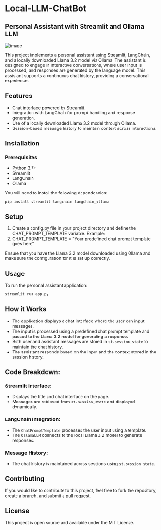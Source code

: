 # Local-LLM-ChatBot
## Personal Assistant with Streamlit and Ollama LLM
![image](https://github.com/user-attachments/assets/ddddb490-7616-45ab-aeec-0982c4485f09)

This project implements a personal assistant using Streamlit, LangChain, and a locally downloaded Llama 3.2 model via Ollama. The assistant is designed to engage in interactive conversations, where user input is processed, and responses are generated by the language model. This assistant supports a continuous chat history, providing a conversational experience.

## Features
- Chat interface powered by Streamlit.
- Integration with LangChain for prompt handling and response generation.
- Use of a locally downloaded Llama 3.2 model through Ollama.
- Session-based message history to maintain context across interactions.

## Installation

### Prerequisites

- Python 3.7+
- Streamlit
- LangChain
- Ollama

You will need to install the following dependencies:

```bash
pip install streamlit langchain langchain_ollama
```

## Setup
1. Create a config.py file in your project directory and define the CHAT_PROMPT_TEMPLATE variable. Example:
2. CHAT_PROMPT_TEMPLATE = "Your predefined chat prompt template goes here"

Ensure that you have the Llama 3.2 model downloaded using Ollama and make sure the configuration for it is set up correctly.

## Usage
To run the personal assistant application:
```bash
streamlit run app.py
```
## How it Works

- The application displays a chat interface where the user can input messages.
- The input is processed using a predefined chat prompt template and passed to the Llama 3.2 model for generating a response.
- Both user and assistant messages are stored in `st.session_state` to maintain the chat history.
- The assistant responds based on the input and the context stored in the session history.

## Code Breakdown:

### Streamlit Interface:
- Displays the title and chat interface on the page.
- Messages are retrieved from `st.session_state` and displayed dynamically.

### LangChain Integration:
- The `ChatPromptTemplate` processes the user input using a template.
- The `OllamaLLM` connects to the local Llama 3.2 model to generate responses.

### Message History:
- The chat history is maintained across sessions using `st.session_state`.

## Contributing

If you would like to contribute to this project, feel free to fork the repository, create a branch, and submit a pull request.

## License

This project is open source and available under the MIT License.

